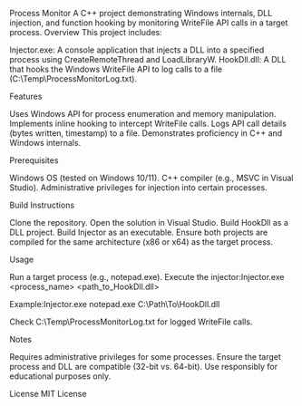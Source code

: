 Process Monitor
A C++ project demonstrating Windows internals, DLL injection, and function hooking by monitoring WriteFile API calls in a target process.
Overview
This project includes:

Injector.exe: A console application that injects a DLL into a specified process using CreateRemoteThread and LoadLibraryW.
HookDll.dll: A DLL that hooks the Windows WriteFile API to log calls to a file (C:\Temp\ProcessMonitorLog.txt).

Features

Uses Windows API for process enumeration and memory manipulation.
Implements inline hooking to intercept WriteFile calls.
Logs API call details (bytes written, timestamp) to a file.
Demonstrates proficiency in C++ and Windows internals.

Prerequisites

Windows OS (tested on Windows 10/11).
C++ compiler (e.g., MSVC in Visual Studio).
Administrative privileges for injection into certain processes.

Build Instructions

Clone the repository.
Open the solution in Visual Studio.
Build HookDll as a DLL project.
Build Injector as an executable.
Ensure both projects are compiled for the same architecture (x86 or x64) as the target process.

Usage

Run a target process (e.g., notepad.exe).
Execute the injector:Injector.exe <process_name> <path_to_HookDll.dll>

Example:Injector.exe notepad.exe C:\Path\To\HookDll.dll


Check C:\Temp\ProcessMonitorLog.txt for logged WriteFile calls.

Notes

Requires administrative privileges for some processes.
Ensure the target process and DLL are compatible (32-bit vs. 64-bit).
Use responsibly for educational purposes only.

License
MIT License